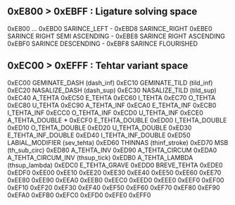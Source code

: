 

0xE800 > 0xEBFF : Ligature solving space
----------------------------------------
0xE800
...
0xEBD0 SARINCE_LEFT                   - 0xEBD8 SARINCE_RIGHT
0xEBE0 SARINCE RIGHT SEMI ASCENDING   - 0xEBE8 SARINCE RIGHT ASCENDING
0xEBF0 SARINCE DESCENDING             - 0xEBF8 SARINCE FLOURISHED


0xEC00 > 0xEFFF : Tehtar variant space
--------------------------------------
0xEC00 GEMINATE_DASH (dash_inf)
0xEC10 GEMINATE_TILD (tild_inf)
0xEC20 NASALIZE_DASH (dash_sup)
0xEC30 NASALIZE_TILD (tild_sup)
0xEC40 A_TEHTA
0xEC50 E_TEHTA
0xEC60 I_TEHTA
0xEC70 O_TEHTA
0xEC80 U_TEHTA
0xEC90 A_TEHTA_INF
0xECA0 E_TEHTA_INF
0xECB0 I_TEHTA_INF
0xECC0 O_TEHTA_INF
0xECD0 U_TEHTA_INF
0xECE0 A_TEHTA_DOUBLE *
0xECF0 E_TEHTA_DOUBLE
0xED00 I_TEHTA_DOUBLE
0xED10 O_TEHTA_DOUBLE
0xED20 U_TEHTA_DOUBLE
0xED30 E_TEHTA_INF_DOUBLE
0xED40 I_TEHTA_INF_DOUBLE
0xED50 LABIAL_MODIFIER (sev_tehta)
0xED60 THINNAS (thinf_stroke)
0xED70 MSB (th_sub_circ)
0xED80 A_TEHTA_INV
0xED90 A_TEHTA_CIRCUM
0xEDA0 A_TEHTA_CIRCUM_INV (thsup_tick)
0xEDB0 A_TEHTA_LAMBDA (thsup_lambda)
0xEDC0 E_TEHTA_GRAVE
0xEDD0 BREVE_TEHTA
0xEDE0
0xEDF0
0xEE00
0xEE10
0xEE20
0xEE30
0xEE40
0xEE50
0xEE60
0xEE70
0xEE80
0xEE90
0xEEA0
0xEEB0
0xEEC0
0xEED0
0xEEE0
0xEEF0
0xEF00
0xEF10
0xEF20
0xEF30
0xEF40
0xEF50
0xEF60
0xEF70
0xEF80
0xEF90
0xEFA0
0xEFB0
0xEFC0
0xEFD0
0xEFE0
0xEFF0